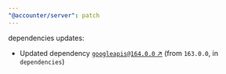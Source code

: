 ```yaml
---
"@accounter/server": patch
---
```

dependencies updates:
  - Updated dependency [`googleapis@164.0.0` ↗︎](https://www.npmjs.com/package/googleapis/v/164.0.0) (from `163.0.0`, in `dependencies`)
